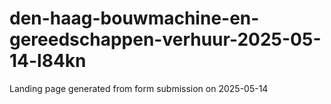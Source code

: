 # den-haag-bouwmachine-en-gereedschappen-verhuur-2025-05-14-l84kn
Landing page generated from form submission on 2025-05-14
